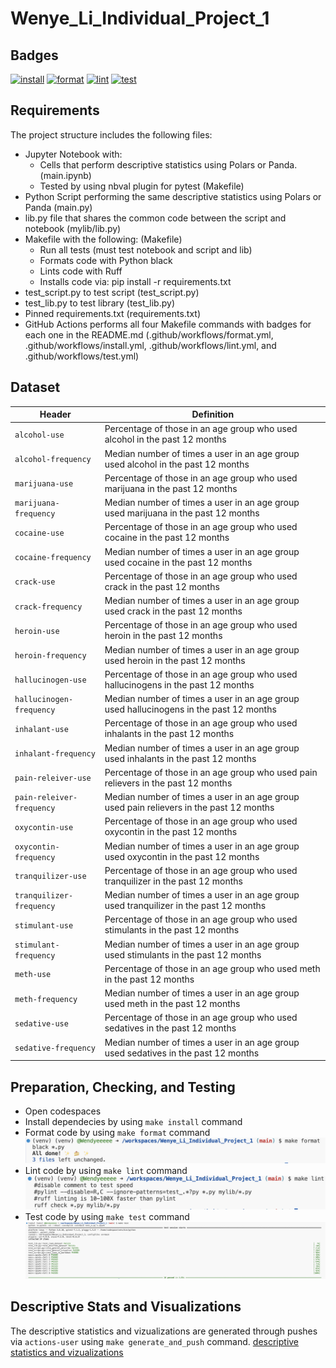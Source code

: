 # Wenye_Li_Individual_Project_1

## Badges
[![install](https://github.com/nogibjj/Wenye_Li_Individual_Project_1/actions/workflows/install.yml/badge.svg)](https://github.com/nogibjj/Wenye_Li_Individual_Project_1/actions/workflows/install.yml)
[![format](https://github.com/nogibjj/Wenye_Li_Individual_Project_1/actions/workflows/format.yml/badge.svg)](https://github.com/nogibjj/Wenye_Li_Individual_Project_1/actions/workflows/format.yml)
[![lint](https://github.com/nogibjj/Wenye_Li_Individual_Project_1/actions/workflows/lint.yml/badge.svg)](https://github.com/nogibjj/Wenye_Li_Individual_Project_1/actions/workflows/lint.yml)
[![test](https://github.com/nogibjj/Wenye_Li_Individual_Project_1/actions/workflows/test.yml/badge.svg)](https://github.com/nogibjj/Wenye_Li_Individual_Project_1/actions/workflows/test.yml)

## Requirements
The project structure includes the following files:
- Jupyter Notebook with:
    - Cells that perform descriptive statistics using Polars or Panda. (main.ipynb)
    - Tested by using nbval plugin for pytest (Makefile)
- Python Script performing the same descriptive statistics using Polars or Panda (main.py)
- lib.py file that shares the common code between the script and notebook (mylib/lib.py)
- Makefile with the following: (Makefile)
    - Run all tests (must test notebook and script and lib)
    - Formats code with Python black
    - Lints code with Ruff
    - Installs code via: pip install -r requirements.txt
- test_script.py to test script (test_script.py)
- test_lib.py to test library (test_lib.py)
- Pinned requirements.txt (requirements.txt)
- GitHub Actions performs all four Makefile commands with badges for each one in 
the README.md (.github/workflows/format.yml, .github/workflows/install.yml, .github/workflows/lint.yml, and .github/workflows/test.yml)

## Dataset
Header | Definition
---|---------
`alcohol-use` | Percentage of those in an age group who used alcohol in the past 12 months
`alcohol-frequency` | Median number of times a user in an age group used alcohol in the past 12 months
`marijuana-use` | Percentage of those in an age group who used marijuana in the past 12 months
`marijuana-frequency` | Median number of times a user in an age group used marijuana in the past 12 months
`cocaine-use` | Percentage of those in an age group who used cocaine in the past 12 months
`cocaine-frequency` | Median number of times a user in an age group used cocaine in the past 12 months
`crack-use` | Percentage of those in an age group who used crack in the past 12 months
`crack-frequency` | Median number of times a user in an age group used crack in the past 12 months
`heroin-use` | Percentage of those in an age group who used heroin in the past 12 months
`heroin-frequency` | Median number of times a user in an age group used heroin in the past 12 months
`hallucinogen-use` | Percentage of those in an age group who used hallucinogens in the past 12 months
`hallucinogen-frequency` | Median number of times a user in an age group used hallucinogens in the past 12 months
`inhalant-use` | Percentage of those in an age group who used inhalants in the past 12 months
`inhalant-frequency` | Median number of times a user in an age group used inhalants in the past 12 months
`pain-releiver-use` | Percentage of those in an age group who used pain relievers in the past 12 months
`pain-releiver-frequency` | Median number of times a user in an age group used pain relievers in the past 12 months
`oxycontin-use` | Percentage of those in an age group who used oxycontin in the past 12 months
`oxycontin-frequency` | Median number of times a user in an age group used oxycontin in the past 12 months
`tranquilizer-use` | Percentage of those in an age group who used tranquilizer in the past 12 months
`tranquilizer-frequency` | Median number of times a user in an age group used tranquilizer in the past 12 months
`stimulant-use` | Percentage of those in an age group who used stimulants in the past 12 months
`stimulant-frequency` | Median number of times a user in an age group used stimulants in the past 12 months
`meth-use` | Percentage of those in an age group who used meth in the past 12 months
`meth-frequency` | Median number of times a user in an age group used meth in the past 12 months
`sedative-use` | Percentage of those in an age group who used sedatives in the past 12 months
`sedative-frequency` | Median number of times a user in an age group used sedatives in the past 12 months

## Preparation, Checking, and Testing
- Open codespaces
- Install dependecies by using `make install` command
- Format code by using `make format` command
![format Image](format.png)
- Lint code by using `make lint` command
![lint Image](lint.png)
- Test code by using `make test` command
![test Image](test.png)

## Descriptive Stats and Visualizations
The descriptive statistics and vizualizations are generated through pushes via `actions-user` using `make generate_and_push` command. [descriptive statistics and vizualizations](/summary.md)

